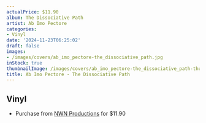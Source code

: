 ```yaml
---
actualPrice: $11.90
album: The Dissociative Path
artist: Ab Imo Pectore
categories:
- Vinyl
date: '2024-11-23T06:25:02'
draft: false
images:
- /images/covers/ab_imo_pectore-the_dissociative_path.jpg
inStock: true
thumbnailImage: /images/covers/ab_imo_pectore-the_dissociative_path-thumb.jpg
title: Ab Imo Pectore - The Dissociative Path
---
```


## Vinyl
* Purchase from [NWN Productions](http://shop.nwnprod.com/index.php?route=product/product&path=75&product_id=1662&sort=pd.name&order=ASC) for $11.90
